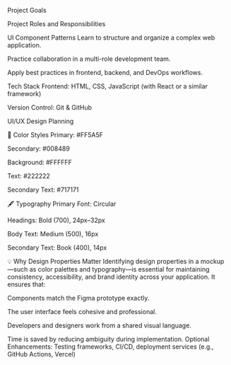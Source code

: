 Project Goals

Project Roles and Responsibilities

UI Component Patterns
Learn to structure and organize a complex web application.

Practice collaboration in a multi-role development team.

Apply best practices in frontend, backend, and DevOps workflows.

Tech Stack
Frontend: HTML, CSS, JavaScript (with React or a similar framework)

Version Control: Git & GitHub

UI/UX Design Planning

🎨 Color Styles
Primary: #FF5A5F

Secondary: #008489

Background: #FFFFFF

Text: #222222

Secondary Text: #717171

🖋 Typography
Primary Font: Circular

Headings: Bold (700), 24px–32px

Body Text: Medium (500), 16px

Secondary Text: Book (400), 14px

💡 Why Design Properties Matter
Identifying design properties in a mockup—such as color palettes and typography—is essential for maintaining consistency, accessibility, and brand identity across your application. It ensures that:

Components match the Figma prototype exactly.

The user interface feels cohesive and professional.

Developers and designers work from a shared visual language.

Time is saved by reducing ambiguity during implementation.
Optional Enhancements: Testing frameworks, CI/CD, deployment services (e.g., GitHub Actions, Vercel)
